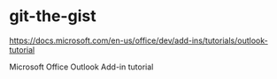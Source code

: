 # git-the-gist

https://docs.microsoft.com/en-us/office/dev/add-ins/tutorials/outlook-tutorial

Microsoft Office Outlook Add-in tutorial
